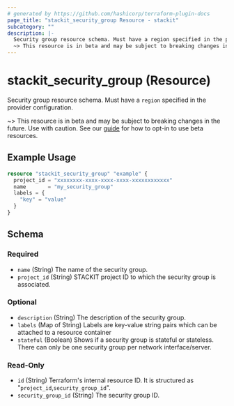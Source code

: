 ```yaml
---
# generated by https://github.com/hashicorp/terraform-plugin-docs
page_title: "stackit_security_group Resource - stackit"
subcategory: ""
description: |-
  Security group resource schema. Must have a region specified in the provider configuration.
  ~> This resource is in beta and may be subject to breaking changes in the future. Use with caution. See our guide https://registry.terraform.io/providers/stackitcloud/stackit/latest/docs/guides/opting_into_beta_resources for how to opt-in to use beta resources.
---
```


# stackit_security_group (Resource)

Security group resource schema. Must have a `region` specified in the provider configuration.

~> This resource is in beta and may be subject to breaking changes in the future. Use with caution. See our [guide](https://registry.terraform.io/providers/stackitcloud/stackit/latest/docs/guides/opting_into_beta_resources) for how to opt-in to use beta resources.

## Example Usage

```terraform
resource "stackit_security_group" "example" {
  project_id = "xxxxxxxx-xxxx-xxxx-xxxx-xxxxxxxxxxxx"
  name       = "my_security_group"
  labels = {
    "key" = "value"
  }
}
```

<!-- schema generated by tfplugindocs -->
## Schema

### Required

- `name` (String) The name of the security group.
- `project_id` (String) STACKIT project ID to which the security group is associated.

### Optional

- `description` (String) The description of the security group.
- `labels` (Map of String) Labels are key-value string pairs which can be attached to a resource container
- `stateful` (Boolean) Shows if a security group is stateful or stateless. There can only be one security group per network interface/server.

### Read-Only

- `id` (String) Terraform's internal resource ID. It is structured as "`project_id`,`security_group_id`".
- `security_group_id` (String) The security group ID.
